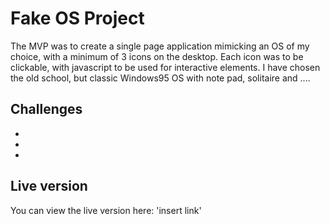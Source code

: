 # Fake OS Project

The MVP was to create a single page application mimicking an OS of my choice, with a minimum of 3 icons on the desktop. Each icon was to be clickable, with javascript to be used for interactive elements. I have chosen the old school, but classic Windows95 OS with note pad, solitaire and ....

## Challenges

-
-
-

## Live version

You can view the live version here:
'insert link'
